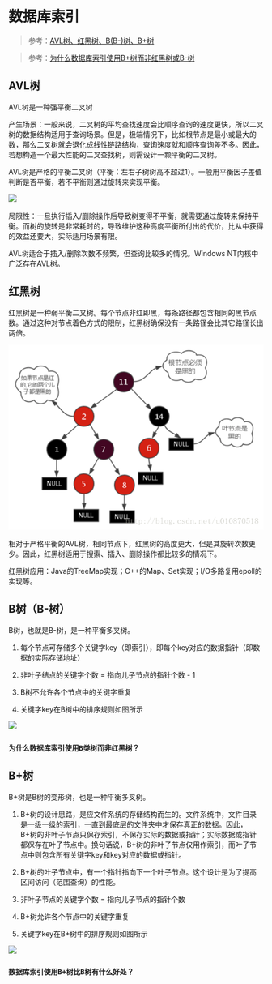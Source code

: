 # 数据库索引
> 参考：[AVL树、红黑树、B(B-)树、B+树](https://blog.csdn.net/xlgen157387/article/details/79450295)

> 参考：[为什么数据库索引使用B+树而非红黑树或B-树](https://www.cnblogs.com/aspirant/p/9214485.html)


## AVL树
AVL树是一种强平衡二叉树

产生场景：一般来说，二叉树的平均查找速度会比顺序查询的速度更快，所以二叉树的数据结构适用于查询场景。但是，极端情况下，比如根节点是最小或最大的数，那么二叉树就会退化成线性链路结构，查询速度就和顺序查询差不多。因此，若想构造一个最大性能的二叉查找树，则需设计一颗平衡的二叉树。

AVL树是严格的平衡二叉树（平衡：左右子树树高不超过1）。一般用平衡因子差值判断是否平衡，若不平衡则通过旋转来实现平衡。

![](resources/AVL树.png)

局限性：一旦执行插入/删除操作后导致树变得不平衡，就需要通过旋转来保持平衡。而树的旋转是非常耗时的，导致维护这种高度平衡所付出的代价，比从中获得的效益还要大，实际适用场景有限。

AVL树适合于插入/删除次数不频繁，但查询比较多的情况。Windows NT内核中广泛存在AVL树。


## 红黑树
红黑树是一种弱平衡二叉树。每个节点非红即黑，每条路径都包含相同的黑节点数。通过这种对节点着色方式的限制，红黑树确保没有一条路径会比其它路径长出两倍。

![](resources/红黑树.png)

相对于严格平衡的AVL树，相同节点下，红黑树的高度更大，但是其旋转次数更少。因此，红黑树适用于搜索、插入、删除操作都比较多的情况下。

红黑树应用：Java的TreeMap实现；C++的Map、Set实现；I/O多路复用epoll的实现等。

## B树（B-树）
B树，也就是B-树，是一种平衡多叉树。

1. 每个节点可存储多个关键字key（即索引），即每个key对应的数据指针（即数据的实际存储地址）

2. 非叶子结点的关键字个数 = 指向儿子节点的指针个数 - 1

3. B树不允许各个节点中的关键字重复

4. 关键字key在B树中的排序规则如图所示

![](resources/B树.png)



### `为什么数据库索引使用B类树而非红黑树？`



## B+树
B+树是B树的变形树，也是一种平衡多叉树。

1. B+树的设计思路，是应文件系统的存储结构而生的。文件系统中，文件目录是一级一级的索引，一直到最底层的文件夹中才保存真正的数据。因此，B+树的非叶子节点只保存索引，不保存实际的数据或指针；实际数据或指针都保存在叶子节点中。换句话说，B+树的非叶子节点仅用作索引，而叶子节点中则包含所有关键字key和key对应的数据或指针。

2. B+树的叶子节点中，有一个指针指向下一个叶子节点。这个设计是为了提高区间访问（范围查询）的性能。

3. 非叶子节点的关键字个数 = 指向儿子节点的指针个数 

4. B+树允许各个节点中的关键字重复

5. 关键字key在B+树中的排序规则如图所示

![](resources/B+树.png)




### `数据库索引使用B+树比B树有什么好处？`


